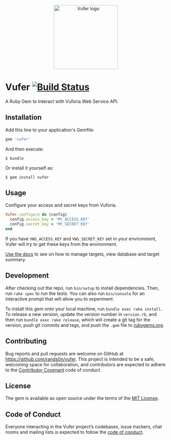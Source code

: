 <p align="center">
  <img alt="Vufer logo" width="200" src="https://s3.amazonaws.com/arpia.pro/images/arpia-logo-rounded.png">
</p>

# Vufer [![Build Status](https://travis-ci.org/rands0n/vufer.svg?branch=master)](https://travis-ci.org/rands0n/vufer)

A Ruby Gem to Interact with Vuforia Web Service API.

## Installation

Add this line to your application's Gemfile:

```ruby
gem 'vufer'
```

And then execute:

    $ bundle

Or install it yourself as:

    $ gem install vufer

## Usage

Configure your access and secret keys from Vuforia.

```ruby
Vufer.configure do |config|
  config.access_key = 'MY_ACCESS_KEY'
  config.secret_key = 'MY_SECRET_KEY'
end
```

If you have `VWS_ACCESS_KEY` and `VWS_SECRET_KEY` set in your environment, Vufer will try to get these keys from the environment.

[Use the docs](https://github.com/rands0n/vufer/wiki) to see on how to manage targets, view database and target summary.

## Development

After checking out the repo, run `bin/setup` to install dependencies. Then, run `rake spec` to run the tests. You can also run `bin/console` for an interactive prompt that will allow you to experiment.

To install this gem onto your local machine, run `bundle exec rake install`. To release a new version, update the version number in `version.rb`, and then run `bundle exec rake release`, which will create a git tag for the version, push git commits and tags, and push the `.gem` file to [rubygems.org](https://rubygems.org).

## Contributing

Bug reports and pull requests are welcome on GitHub at https://github.com/rands0n/vufer. This project is intended to be a safe, welcoming space for collaboration, and contributors are expected to adhere to the [Contributor Covenant](http://contributor-covenant.org) code of conduct.

## License

The gem is available as open source under the terms of the [MIT License](https://opensource.org/licenses/MIT).

## Code of Conduct

Everyone interacting in the Vufer project’s codebases, issue trackers, chat rooms and mailing lists is expected to follow the [code of conduct](https://github.com/rands0n/vufer/blob/master/CODE_OF_CONDUCT.md).
